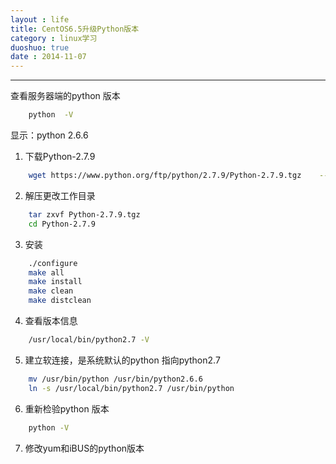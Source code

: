 ```yaml
---
layout : life
title: CentOS6.5升级Python版本
category : linux学习
duoshuo: true
date : 2014-11-07
---
```


<!-- more -->

******

查看服务器端的python 版本

```sh
	python  -V
```

显示：python 2.6.6

1. 下载Python-2.7.9

```sh
	wget https://www.python.org/ftp/python/2.7.9/Python-2.7.9.tgz    --no-check-certificate
```

2. 解压更改工作目录

```sh
	tar zxvf Python-2.7.9.tgz
	cd Python-2.7.9
```

3. 安装

```sh
	./configure
	make all
	make install
	make clean
	make distclean
```

4. 查看版本信息

```sh
	/usr/local/bin/python2.7 -V
```

5. 建立软连接，是系统默认的python 指向python2.7

```sh
	mv /usr/bin/python /usr/bin/python2.6.6
	ln -s /usr/local/bin/python2.7 /usr/bin/python
```

6. 重新检验python 版本

```sh
	python -V
```

7. 修改yum和iBUS的python版本

